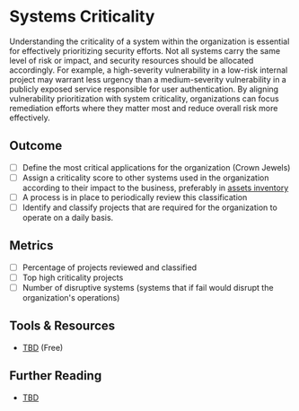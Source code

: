 # Systems Criticality

Understanding the criticality of a system within the organization is essential for effectively prioritizing security efforts. Not all systems carry the same level of risk or impact, and security resources should be allocated accordingly. For example, a high-severity vulnerability in a low-risk internal project may warrant less urgency than a medium-severity vulnerability in a publicly exposed service responsible for user authentication. By aligning vulnerability prioritization with system criticality, organizations can focus remediation efforts where they matter most and reduce overall risk more effectively.

## Outcome

- [ ] Define the most critical applications for the organization (Crown Jewels)
- [ ] Assign a criticality score to other systems used in the organization according to their impact to the business, preferably in [assets inventory](./asset-inventory.md)
- [ ] A process is in place to periodically review this classification
- [ ] Identify and classify projects that are required for the organization to operate on a daily basis.

## Metrics

- [ ] Percentage of projects reviewed and classified
- [ ] Top high criticality projects
- [ ] Number of disruptive systems (systems that if fail would disrupt the organization's operations)

## Tools & Resources

- [TBD](http://example.com) (Free)

## Further Reading

- [TBD](http://example.com)
